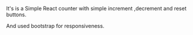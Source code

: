 It's is a Simple React counter with simple increment ,decrement and reset buttons.

And used bootstrap for responsiveness.
